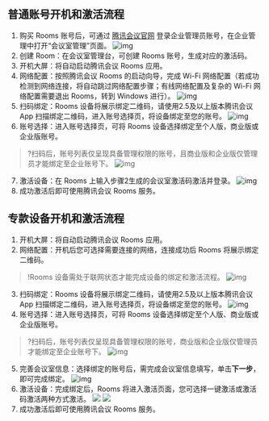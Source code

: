 ## 普通账号开机和激活流程
1. 购买 Rooms 账号后，可通过 [腾讯会议官网](https://meeting.tencent.com/) 登录企业管理员账号，在企业管理中打开“会议室管理”页面。
![img](https://dldir1.qq.com/download/support-center/image/rooms/meetingrooms_mgt.png)
2. 创建 Room：在会议室管理台，可创建 Rooms 账号，生成对应的激活码。
3. 开机大屏：将自动启动腾讯会议 Rooms 应用。
4. 网络配置：按照腾讯会议 Rooms 的启动向导，完成 Wi-Fi 网络配置（若成功检测到网络连接，将自动跳过网络配置步骤；有线网络配置及复杂的 Wi-Fi 网络配置需要退出 Rooms，转到 Windows 进行）。
![img](https://dldir1.qq.com/download/support-center/image/rooms/wifi_connect.png)
5. 扫码绑定：Rooms 设备将展示绑定二维码，请使用2.5及以上版本腾讯会议 App 扫描绑定二维码，进入账号选择页，将设备绑定至您的账号。
![img](https://dldir1.qq.com/download/support-center/image/rooms/scan_bind.png)
6. 账号选择：进入账号选择页，可将 Rooms 设备选择绑定至个人版，商业版或企业版账号。
>?扫码后，账号列表仅呈现具备管理权限的账号，且商业版和企业版仅管理员才能绑定至企业账号下。
![img](https://dldir1.qq.com/download/support-center/image/rooms/bind_account.png)
7. 激活设备：在 Rooms 上输入步骤2生成的会议室激活码激活并登录。
![img](https://dldir1.qq.com/download/support-center/image/rooms/input_keycode.png)
8. 成功激活后即可使用腾讯会议 Rooms 服务。



## 专款设备开机和激活流程
1. 开机大屏：将自动启动腾讯会议 Rooms 应用。
2. 网络配置：开机后您可选择需要连接的网络，连接成功后 Rooms 将展示绑定二维码。
>!Rooms 设备需处于联网状态才能完成设备的绑定和激活流程。
![img](https://dldir1.qq.com/download/support-center/image/rooms/sep_wifi_connect.png)
3. 扫码绑定：Rooms 设备将展示绑定二维码，请使用2.5及以上版本腾讯会议 App 扫描绑定二维码，进入账号选择页，将设备绑定至您的账号。
![img](https://dldir1.qq.com/download/support-center/image/rooms/spc_scan_bind.png)
4. 账号选择：进入账号选择页，可将 Rooms 设备选择绑定至个人版、商业版或企业版账号。
>?扫码后，账号列表仅呈现具备管理权限的账号，商业版和企业版仅管理员才能绑定至企业账号下。
![img](https://dldir1.qq.com/download/support-center/image/rooms/spc_bind_account.png)
5. 完善会议室信息：选择绑定的账号后，需完成会议室信息填写，单击**下一步**，即可完成绑定。
![img](https://dldir1.qq.com/download/support-center/image/rooms/spc_bind_set.png)
6. 激活设备：完成绑定后，Rooms 将进入激活页面，您可选择一键激活或激活码激活两种方式激活。
![](https://main.qcloudimg.com/raw/89fd4f9704d53fcdfd9a528ecb405045.png)
![](https://main.qcloudimg.com/raw/7a35e3d3b63ca7eface32a51ad67c60e.png)
7. 成功激活后即可使用腾讯会议 Rooms 服务。

